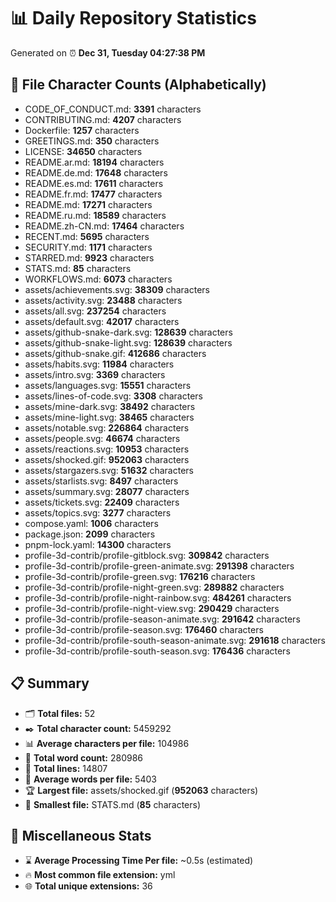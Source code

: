 # 📊 Daily Repository Statistics
Generated on ⏰ **Dec 31, Tuesday 04:27:38 PM**

## 📂 File Character Counts (Alphabetically)
- CODE_OF_CONDUCT.md: **3391** characters
- CONTRIBUTING.md: **4207** characters
- Dockerfile: **1257** characters
- GREETINGS.md: **350** characters
- LICENSE: **34650** characters
- README.ar.md: **18194** characters
- README.de.md: **17648** characters
- README.es.md: **17611** characters
- README.fr.md: **17477** characters
- README.md: **17271** characters
- README.ru.md: **18589** characters
- README.zh-CN.md: **17464** characters
- RECENT.md: **5695** characters
- SECURITY.md: **1171** characters
- STARRED.md: **9923** characters
- STATS.md: **85** characters
- WORKFLOWS.md: **6073** characters
- assets/achievements.svg: **38309** characters
- assets/activity.svg: **23488** characters
- assets/all.svg: **237254** characters
- assets/default.svg: **42017** characters
- assets/github-snake-dark.svg: **128639** characters
- assets/github-snake-light.svg: **128639** characters
- assets/github-snake.gif: **412686** characters
- assets/habits.svg: **11984** characters
- assets/intro.svg: **3369** characters
- assets/languages.svg: **15551** characters
- assets/lines-of-code.svg: **3308** characters
- assets/mine-dark.svg: **38492** characters
- assets/mine-light.svg: **38465** characters
- assets/notable.svg: **226864** characters
- assets/people.svg: **46674** characters
- assets/reactions.svg: **10953** characters
- assets/shocked.gif: **952063** characters
- assets/stargazers.svg: **51632** characters
- assets/starlists.svg: **8497** characters
- assets/summary.svg: **28077** characters
- assets/tickets.svg: **22409** characters
- assets/topics.svg: **3277** characters
- compose.yaml: **1006** characters
- package.json: **2099** characters
- pnpm-lock.yaml: **14300** characters
- profile-3d-contrib/profile-gitblock.svg: **309842** characters
- profile-3d-contrib/profile-green-animate.svg: **291398** characters
- profile-3d-contrib/profile-green.svg: **176216** characters
- profile-3d-contrib/profile-night-green.svg: **289882** characters
- profile-3d-contrib/profile-night-rainbow.svg: **484261** characters
- profile-3d-contrib/profile-night-view.svg: **290429** characters
- profile-3d-contrib/profile-season-animate.svg: **291642** characters
- profile-3d-contrib/profile-season.svg: **176460** characters
- profile-3d-contrib/profile-south-season-animate.svg: **291618** characters
- profile-3d-contrib/profile-south-season.svg: **176436** characters

## 📋 Summary
- 🗂️ **Total files:** 52
- ✒️ **Total character count:** 5459292
- 📊 **Average characters per file:** 104986
- 📝 **Total word count:** 280986
- 🧾 **Total lines:** 14807
- 📐 **Average words per file:** 5403
- 🏆 **Largest file:** assets/shocked.gif (**952063** characters)
- 🥉 **Smallest file:** STATS.md (**85** characters)

## 🌟 Miscellaneous Stats
- ⌛ **Average Processing Time Per file:** ~0.5s (estimated)
- 🔥 **Most common file extension:** yml
- 🌐 **Total unique extensions:** 36
